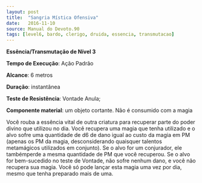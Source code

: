 ```yaml
---
layout: post
title:  "Sangria Mística Ofensiva"
date:   2016-11-10
source: Manual do Devoto.90
tags: [level6, bardo, clerigo, druida, essencia, transmutacao]
---
```


**Essência/Transmutação de Nível 3**

**Tempo de Execução**: Ação Padrão

**Alcance**: 6 metros

**Duração**: instantânea

**Teste de Resistência**: Vontade Anula;

**Componente material**: um objeto cortante. Não é consumido com a magia

Você rouba a essência vital de outra 
criatura para recuperar parte do poder 
divino que utilizou no dia. Você recupera uma magia que tenha utilizado e o 
alvo sofre uma quantidade de d6 de dano 
igual ao custo da magia em PM (apenas 
os PM da magia, desconsiderando quaisquer talentos metamágicos utilizados em 
conjunto). Se o alvo for um conjurador, 
ele tambémperde a mesma quantidade 
de PM que você recuperou. Se o alvo for 
bem-sucedido no teste de Vontade, não 
sofre nenhum dano, e você não recupera 
sua magia. Você só pode lançar esta magia uma vez por dia, mesmo que tenha 
preparado mais de uma.

